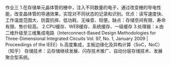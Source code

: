 作业三
1.在存储单元晶体管的栅中，注入不同数量的电子，通过改变栅的导电性能，改变晶体管的导通效果，实现对不同状态的记录和识别。优点：读写速度快、工作温度范围大、防震抗摔、低功耗、无噪音、轻便。缺点：存储空间有限、寿命有限、售价较高。
2.CPU缓存、WEB缓存、系统缓存、一级缓存
3.处理器：a.由二维升级至三维集成电路（Interconnect-Based Design Methodologies for Three-Dimensional Integrated Circuits Vol. 97, No. 1, January 2009 | Proceedings of the IEEE）b.高度集成，主板边缘化及异构计算（SoC，NoC）（知乎）
存储技术：云存储继续发展、闪存技术推广、自动分层存储技术、发展聚合型系统。
